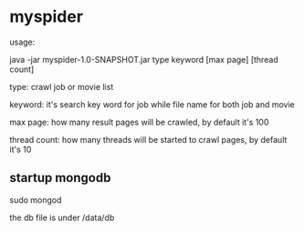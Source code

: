 # myspider

usage:

java -jar myspider-1.0-SNAPSHOT.jar type keyword [max page] [thread count]

type: crawl job or movie list

keyword: it's search key word for job while file name for both job and movie

max page: how many result pages will be crawled, by default it's 100

thread count: how many threads will be started to crawl pages, by default it's 10

## startup mongodb
sudo mongod

the db file is under /data/db